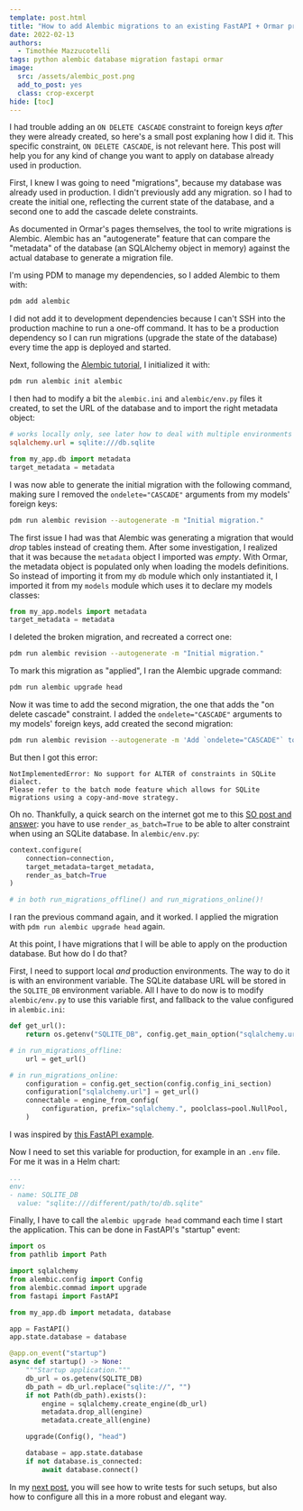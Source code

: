 ```yaml
---
template: post.html
title: "How to add Alembic migrations to an existing FastAPI + Ormar project"
date: 2022-02-13
authors:
  - Timothée Mazzucotelli
tags: python alembic database migration fastapi ormar
image:
  src: /assets/alembic_post.png
  add_to_post: yes
  class: crop-excerpt
hide: [toc]
---
```


I had trouble adding an `ON DELETE CASCADE` constraint to foreign keys *after* they were already created, so here's a small post explaning how I did it. This specific constraint, `ON DELETE CASCADE`, is not relevant here. This post will help you for any kind of change you want to apply on database already used in production.

<!--more-->

First, I knew I was going to need "migrations", because my database was already used in production. I didn't previously add any migration. so I had to create the initial one, reflecting the current state of the database, and a second one to add the cascade delete constraints.

As documented in Ormar's pages themselves, the tool to write migrations is Alembic. Alembic has an "autogenerate" feature that can compare the "metadata" of the database (an SQLAlchemy object in memory) against the actual database to generate a migration file.

I'm using PDM to manage my dependencies, so I added Alembic to them with:

```bash
pdm add alembic
```

I did not add it to development dependencies because I can't SSH into the production machine to run a one-off command. It has to be a production dependency so I can run migrations (upgrade the state of the database) every time the app is deployed and started.

Next, following the [Alembic tutorial](https://alembic.sqlalchemy.org/en/latest/tutorial.html), I initialized it with:

```bash
pdm run alembic init alembic
```

I then had to modify a bit the `alembic.ini` and `alembic/env.py` files it created, to set the URL of the database and to import the right metadata object:

```ini
# works locally only, see later how to deal with multiple environments
sqlalchemy.url = sqlite:///db.sqlite
```

```python
from my_app.db import metadata
target_metadata = metadata
```

I was now able to generate the initial migration with the following command, making sure I removed the `ondelete="CASCADE"` arguments from my models' foreign keys:

```bash
pdm run alembic revision --autogenerate -m "Initial migration."
```

The first issue I had was that Alembic was generating a migration that would *drop* tables instead of creating them. After some investigation, I realized that it was because the `metadata` object I imported was *empty*. With Ormar, the metadata object is populated only when loading the models definitions. So instead of importing it from my `db` module which only instantiated it, I imported it from my `models` module which uses it to declare my models classes:

```python
from my_app.models import metadata
target_metadata = metadata
```

I deleted the broken migration, and recreated a correct one:

```bash
pdm run alembic revision --autogenerate -m "Initial migration."
```

To mark this migration as "applied", I ran the Alembic upgrade command:

```bash
pdm run alembic upgrade head
```

Now it was time to add the second migration, the one that adds the "on delete cascade" constraint. I added the `ondelete="CASCADE"` arguments to my models' foreign keys, add created the second migration:

```bash
pdm run alembic revision --autogenerate -m 'Add `ondelete="CASCADE"` to foreign keys.'
```

But then I got this error:

```
NotImplementedError: No support for ALTER of constraints in SQLite dialect.
Please refer to the batch mode feature which allows for SQLite migrations using a copy-and-move strategy.
```

Oh no. Thankfully, a quick search on the internet got me to this [SO post and answer](https://stackoverflow.com/questions/30378233): you have to use `render_as_batch=True` to be able to alter constraint when using an SQLite database. In `alembic/env.py`:

```python
context.configure(
    connection=connection,
    target_metadata=target_metadata,
    render_as_batch=True
)

# in both run_migrations_offline() and run_migrations_online()!
```

I ran the previous command again, and it worked. I applied the migration with `pdm run alembic upgrade head` again.

At this point, I have migrations that I will be able to apply on the production database. But how do I do that?

First, I need to support local *and* production environments. The way to do it is with an environment variable. The SQLite database URL will be stored in the `SQLITE_DB` environment variable. All I have to do now is to modify `alembic/env.py` to use this variable first, and fallback to the value configured in `alembic.ini`:

```python
def get_url():
    return os.getenv("SQLITE_DB", config.get_main_option("sqlalchemy.url"))

# in run_migrations_offline:
    url = get_url()

# in run_migrations_online:
    configuration = config.get_section(config.config_ini_section)
    configuration["sqlalchemy.url"] = get_url()
    connectable = engine_from_config(
        configuration, prefix="sqlalchemy.", poolclass=pool.NullPool,
    )
```

I was inspired by [this FastAPI example](https://github.com/tiangolo/full-stack-fastapi-postgresql/blob/master/%7B%7Bcookiecutter.project_slug%7D%7D/backend/app/alembic/env.py).

Now I need to set this variable for production, for example in an `.env` file. For me it was in a Helm chart:

```yaml
...
env:
- name: SQLITE_DB
  value: "sqlite:///different/path/to/db.sqlite"
```

Finally, I have to call the `alembic upgrade head` command each time I start the application. This can be done in FastAPI's "startup" event:

```python
import os
from pathlib import Path

import sqlalchemy
from alembic.config import Config
from alembic.commad import upgrade
from fastapi import FastAPI

from my_app.db import metadata, database

app = FastAPI()
app.state.database = database

@app.on_event("startup")
async def startup() -> None:
    """Startup application."""
    db_url = os.getenv(SQLITE_DB)
    db_path = db_url.replace("sqlite://", "")
    if not Path(db_path).exists():
        engine = sqlalchemy.create_engine(db_url)
        metadata.drop_all(engine)
        metadata.create_all(engine)

    upgrade(Config(), "head")

    database = app.state.database
    if not database.is_connected:
        await database.connect()
```

In my [next post](../add-alembic-migrations-to-existing-fastapi-ormar-project/),
you will see how to write tests for such setups,
but also how to configure all this in a more robust and elegant way.
